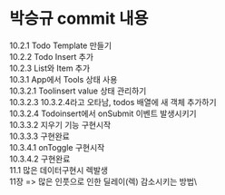 # 박승규 commit 내용

10.2.1 Todo Template 만들기\
10.2.2 Todo Insert 추가\
10.2.3 List와 Item 추가\
10.3.1 App에서 Tools 상태 사용\
10.3.2.1 Toolinsert value 상태 관리하기\
10.3.2.3 10.3.2.4라고 오타남, todos 배열에 새 객체 추가하기\
10.3.2.4 Todoinsert에서 onSubmit 이벤트 발생시키기\
10.3.3.2 지우기 기능 구현시작 \
10.3.3.3 구현완료\
10.3.4.1 onToggle 구현시작\
10.3.4.2 구현완료\
11.1 많은 데이터구현시 렉발생\
11장 => 많은 인풋으로 인한 딜레이(렉) 감소시키는 방법\
